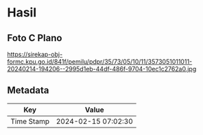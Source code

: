 # Hasil

## Foto C Plano

https://sirekap-obj-formc.kpu.go.id/841f/pemilu/pdpr/35/73/05/10/11/3573051011011-20240214-194206--2995d1eb-44df-486f-9704-10ec1c2762a0.jpg


## Metadata

| Key        | Value               |
| ---------- | ------------------- |
| Time Stamp | 2024-02-15 07:02:30 |



